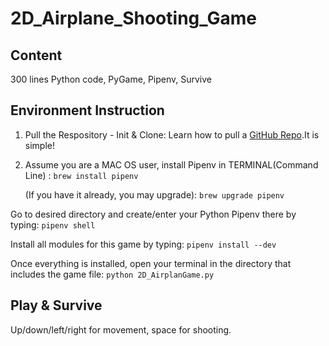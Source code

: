 # 2D_Airplane_Shooting_Game

## Content 
300 lines Python code, PyGame, Pipenv, Survive

## Environment Instruction
1. Pull the Respository - Init & Clone: 
  Learn how to pull a [GitHub Repo](https://git-scm.com/book/en/v2/Git-Basics-Getting-a-Git-Repository).It is simple! 
  

2. Assume you are a MAC OS user, install Pipenv in TERMINAL(Command Line) : 
  `brew install pipenv`
  
   (If you have it already, you may upgrade): 
  `brew upgrade pipenv`
  
  Go to desired directory and create/enter your Python Pipenv there by typing: 
  `pipenv shell`
  
  Install all modules for this game by typing: 
  `pipenv install --dev`
  
  Once everything is installed, open your terminal in the directory that includes the game file: 
  `python 2D_AirplanGame.py` 

## Play & Survive
Up/down/left/right for movement, space for shooting.
